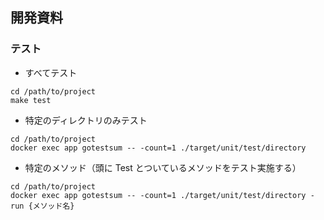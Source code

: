 ## 開発資料

### テスト

- すべてテスト

```shell
cd /path/to/project
make test
```

- 特定のディレクトリのみテスト

```shell
cd /path/to/project
docker exec app gotestsum -- -count=1 ./target/unit/test/directory
```

- 特定のメソッド（頭に Test とついているメソッドをテスト実施する）

```shell
cd /path/to/project
docker exec app gotestsum -- -count=1 ./target/unit/test/directory -run {メソッド名}
```

